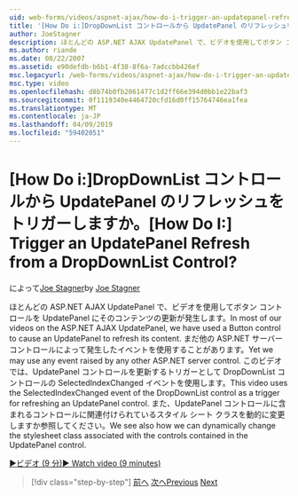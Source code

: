 ```yaml
---
uid: web-forms/videos/aspnet-ajax/how-do-i-trigger-an-updatepanel-refresh-from-a-dropdownlist-control
title: '[How Do i:]DropDownList コントロールから UpdatePanel のリフレッシュをトリガーしますか。 | Microsoft Docs'
author: JoeStagner
description: ほとんどの ASP.NET AJAX UpdatePanel で、ビデオを使用してボタン コントロールを UpdatePanel にそのコンテンツの更新が発生します。 まだどのイベントを使用すること.
ms.author: riande
ms.date: 08/22/2007
ms.assetid: e90defdb-b6b1-4f38-8f6a-7adccbb426ef
msc.legacyurl: /web-forms/videos/aspnet-ajax/how-do-i-trigger-an-updatepanel-refresh-from-a-dropdownlist-control
msc.type: video
ms.openlocfilehash: d8b74b0fb2061477c1d2ff66e394d0bb1e22baf3
ms.sourcegitcommit: 0f1119340e4464720cfd16d0ff15764746ea1fea
ms.translationtype: MT
ms.contentlocale: ja-JP
ms.lasthandoff: 04/09/2019
ms.locfileid: "59402051"
---
```

# <a name="how-do-i-trigger-an-updatepanel-refresh-from-a-dropdownlist-control"></a><span data-ttu-id="a45d0-105">[How Do i:]DropDownList コントロールから UpdatePanel のリフレッシュをトリガーしますか。</span><span class="sxs-lookup"><span data-stu-id="a45d0-105">[How Do I:] Trigger an UpdatePanel Refresh from a DropDownList Control?</span></span>

<span data-ttu-id="a45d0-106">によって[Joe Stagner](https://github.com/JoeStagner)</span><span class="sxs-lookup"><span data-stu-id="a45d0-106">by [Joe Stagner](https://github.com/JoeStagner)</span></span>

<span data-ttu-id="a45d0-107">ほとんどの ASP.NET AJAX UpdatePanel で、ビデオを使用してボタン コントロールを UpdatePanel にそのコンテンツの更新が発生します。</span><span class="sxs-lookup"><span data-stu-id="a45d0-107">In most of our videos on the ASP.NET AJAX UpdatePanel, we have used a Button control to cause an UpdatePanel to refresh its content.</span></span> <span data-ttu-id="a45d0-108">まだ他の ASP.NET サーバー コントロールによって発生したイベントを使用することがあります。</span><span class="sxs-lookup"><span data-stu-id="a45d0-108">Yet we may use any event raised by any other ASP.NET server control.</span></span> <span data-ttu-id="a45d0-109">このビデオでは、UpdatePanel コントロールを更新するトリガーとして DropDownList コントロールの SelectedIndexChanged イベントを使用します。</span><span class="sxs-lookup"><span data-stu-id="a45d0-109">This video uses the SelectedIndexChanged event of the DropDownList control as a trigger for refreshing an UpdatePanel control.</span></span> <span data-ttu-id="a45d0-110">また、UpdatePanel コントロールに含まれるコントロールに関連付けられているスタイル シート クラスを動的に変更しますか参照してください。</span><span class="sxs-lookup"><span data-stu-id="a45d0-110">We see also how we can dynamically change the stylesheet class associated with the controls contained in the UpdatePanel control.</span></span>

[<span data-ttu-id="a45d0-111">&#9654;ビデオ (9 分)</span><span class="sxs-lookup"><span data-stu-id="a45d0-111">&#9654; Watch video (9 minutes)</span></span>](https://channel9.msdn.com/Blogs/ASP-NET-Site-Videos/how-do-i-trigger-an-updatepanel-refresh-from-a-dropdownlist-control)

> [!div class="step-by-step"]
> <span data-ttu-id="a45d0-112">[前へ](how-do-i-implement-the-persistent-communications-pattern-using-web-services.md)
> [次へ](how-do-i-create-an-aspnet-ajax-extender-from-scratch.md)</span><span class="sxs-lookup"><span data-stu-id="a45d0-112">[Previous](how-do-i-implement-the-persistent-communications-pattern-using-web-services.md)
[Next](how-do-i-create-an-aspnet-ajax-extender-from-scratch.md)</span></span>
